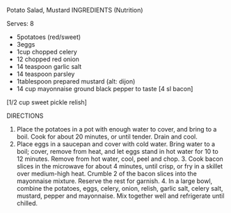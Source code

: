Potato Salad, Mustard
 INGREDIENTS (Nutrition)

Serves: 8

- 5potatoes	(red/sweet)
- 3eggs
- 1cup chopped celery
- 12 chopped red onion
- 14 teaspoon garlic salt
- 14 teaspoon parsley
- 1tablespoon prepared mustard (alt: dijon)
- 14 cup mayonnaise
ground black pepper to taste
[4 sl bacon]

[1/2 cup sweet pickle relish]


DIRECTIONS

   1. Place the potatoes in a pot with enough water to cover, and bring to a boil. Cook for about 20 minutes, or until tender. Drain and cool.
   2. Place eggs in a saucepan and cover with cold water. Bring water to a boil; cover, remove from heat, and let eggs stand in hot water for 10 to 12 minutes. Remove from hot water, cool, peel and chop.
    3. Cook bacon slices in the microwave for about 4 minutes, until crisp, or fry in a skillet over medium-high heat. Crumble 2 of the bacon slices into the mayonnaise mixture. Reserve the rest for garnish.
    4. In a large bowl, combine the potatoes, eggs, celery, onion, relish, garlic salt, celery salt, mustard, pepper and mayonnaise. Mix together well and refrigerate until chilled.
